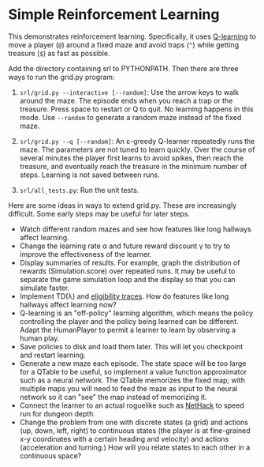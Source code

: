 # Simple Reinforcement Learning

This demonstrates reinforcement learning. Specifically, it
uses [Q-learning](https://webdocs.cs.ualberta.ca/~sutton/book/ebook/node65.html)
to move a player (`@`) around a fixed maze and avoid traps (`^`) while getting
treasure (`$`) as fast as possible.

Add the directory containing srl to PYTHONPATH. Then there are three
ways to run the grid.py program:

1. `srl/grid.py --interactive [--random]`: Use the arrow keys to walk
   around the maze. The episode ends when you reach a trap or the
   treasure. Press space to restart or Q to quit. No learning happens
   in this mode. Use `--random` to generate a random maze instead of
   the fixed maze.

1. `srl/grid.py --q [--random]`: An &epsilon;-greedy Q-learner
   repeatedly runs the maze. The parameters are not tuned to learn
   quickly. Over the course of several minutes the player first learns
   to avoid spikes, then reach the treasure, and eventually reach the
   treasure in the minimum number of steps. Learning is not saved
   between runs.

1. `srl/all_tests.py`: Run the unit tests.

Here are some ideas in ways to extend grid.py. These are increasingly difficult.
Some early steps may be useful for later steps.

* Watch different random mazes and see how features like long hallways
  affect learning.
* Change the learning rate &alpha; and future reward discount &gamma; to try to
  improve the effectiveness of the learner.
* Display summaries of results. For example, graph the distribution of rewards
  (Simulation.score) over repeated runs. It may be useful to separate the game
  simulation loop and the display so that you can simulate faster.
* Implement TD(&lambda;)
  and [eligibility traces](https://webdocs.cs.ualberta.ca/~sutton/book/ebook/node75.html). How do features like long hallways affect learning now?
* Q-learning is an "off-policy" learning algorithm, which means the policy
  controlling the player and the policy being learned can be different. Adapt
  the HumanPlayer to permit a learner to learn by observing a human play.
* Save policies to disk and load them later. This will let you checkpoint and
  restart learning.
* Generate a new maze each episode. The state space will be too large
  for a QTable to be useful, so implement a value function
  approximator such as a neural network. The QTable memorizes the
  fixed map; with multiple maps you will need to feed the maze as
  input to the neural network so it can "see" the map instead of
  memorizing it.
* Connect the learner to an actual roguelike such
  as [NetHack](http://www.nethack.org/) to speed run for dungeon depth.
* Change the problem from one with discrete states (a grid) and actions (up,
  down, left, right) to continuous states (the player is at fine-grained x-y
  coordinates with a certain heading and velocity) and actions (acceleration and
  turning.) How will you relate states to each other in a continuous space?
